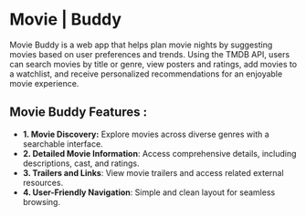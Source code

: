 # Movie | Buddy

Movie Buddy is a web app that helps plan movie nights by suggesting movies based on user preferences and trends. Using the  TMDB API, users can search movies by title or genre, view posters and ratings, add movies to a watchlist, and receive personalized recommendations for an enjoyable movie experience.

## Movie Buddy Features :

 - **1. Movie Discovery:** Explore movies across diverse genres with a searchable interface.
- **2. Detailed Movie Information**: Access comprehensive details, including descriptions, cast, and ratings.
- **3. Trailers and Links**: View movie trailers and access related external resources.
- **4. User-Friendly Navigation**: Simple and clean layout for seamless browsing.

